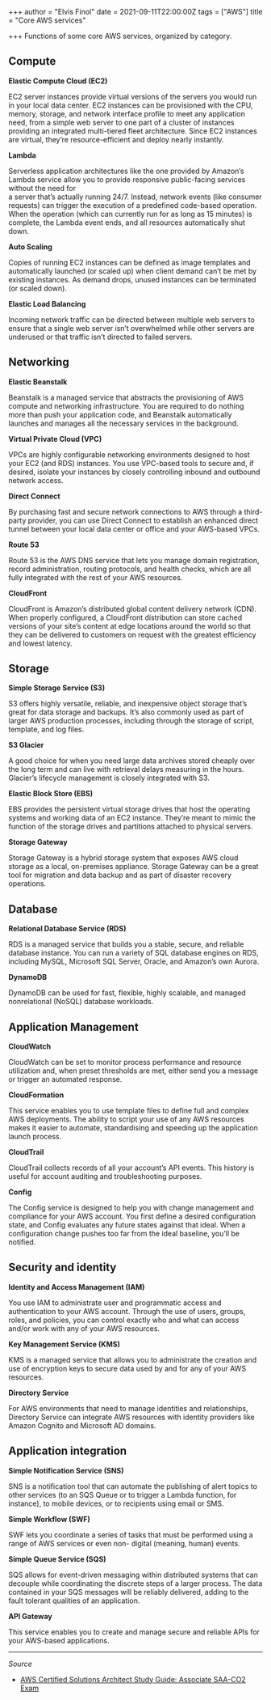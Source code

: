 +++
author = "Elvis Finol"
date = 2021-09-11T22:00:00Z
tags = ["AWS"]
title = "Core AWS services"

+++
Functions of some core AWS services, organized by category.

## Compute

**Elastic Compute Cloud (EC2)**

EC2 server instances provide virtual versions of the servers you would run in your local data center. EC2 instances can be provisioned with the CPU, memory, storage, and network interface profile to meet any application need, from a simple web server to one part of a cluster of instances providing an integrated multi-tiered fleet architecture. Since EC2 instances are virtual, they’re resource-efficient and deploy nearly instantly.

**Lambda**

Serverless application architectures like the one provided by Amazon’s Lambda service allow you to provide responsive public-facing services without the need for  
a server that’s actually running 24/7. Instead, network events (like consumer requests) can trigger the execution of a predefined code-based operation. When the operation (which can currently run for as long as 15 minutes) is complete, the Lambda event ends, and all resources automatically shut down.

**Auto Scaling**

Copies of running EC2 instances can be defined as image templates and automatically launched (or scaled up) when client demand can’t be met by existing instances. As demand drops, unused instances can be terminated (or scaled down).

**Elastic Load Balancing**

Incoming network traffic can be directed between multiple web servers to ensure that a single web server isn’t overwhelmed while other servers are underused or that traffic isn’t directed to failed servers.

## Networking

**Elastic Beanstalk**

Beanstalk is a managed service that abstracts the provisioning of AWS compute and networking infrastructure. You are required to do nothing more than push your application code, and Beanstalk automatically launches and manages all the necessary services in the background.

**Virtual Private Cloud (VPC)**

VPCs are highly configurable networking environments designed to host your EC2 (and RDS) instances. You use VPC-based tools to secure and, if desired, isolate your instances by closely controlling inbound and outbound network access.

**Direct Connect**

By purchasing fast and secure network connections to AWS through a third-party provider, you can use Direct Connect to establish an enhanced direct tunnel between your local data center or office and your AWS-based VPCs.

**Route 53**

Route 53 is the AWS DNS service that lets you manage domain registration, record administration, routing protocols, and health checks, which are all fully integrated with the rest of your AWS resources.

**CloudFront**

CloudFront is Amazon’s distributed global content delivery network (CDN). When properly configured, a CloudFront distribution can store cached versions of your site’s content at edge locations around the world so that they can be delivered to customers on request with the greatest efficiency and lowest latency.

## Storage

**Simple Storage Service (S3)**

S3 offers highly versatile, reliable, and inexpensive object storage that’s great for data storage and backups. It’s also commonly used as part of larger AWS production processes, including through the storage of script, template, and log files.

**S3 Glacier**

A good choice for when you need large data archives stored cheaply over the long term and can live with retrieval delays measuring in the hours. Glacier’s lifecycle management is closely integrated with S3.

**Elastic Block Store (EBS)**

EBS provides the persistent virtual storage drives that host the operating systems and working data of an EC2 instance. They’re meant to mimic the function of the storage drives and partitions attached to physical servers.

**Storage Gateway**

Storage Gateway is a hybrid storage system that exposes AWS cloud storage as a local, on-premises appliance. Storage Gateway can be a great tool for migration and data backup and as part of disaster recovery operations.

## Database

**Relational Database Service (RDS)**

RDS is a managed service that builds you a stable, secure, and reliable database instance. You can run a variety of SQL database engines on RDS, including MySQL, Microsoft SQL Server, Oracle, and Amazon’s own Aurora.

**DynamoDB**

DynamoDB can be used for fast, flexible, highly scalable, and managed nonrelational (NoSQL) database workloads.

## Application Management

**CloudWatch**

CloudWatch can be set to monitor process performance and resource utilization and, when preset thresholds are met, either send you a message or trigger an automated response.

**CloudFormation**

This service enables you to use template files to define full and complex AWS deployments. The ability to script your use of any AWS resources makes it easier to automate, standardising and speeding up the application launch process.

**CloudTrail**

CloudTrail collects records of all your account’s API events. This history is useful for account auditing and troubleshooting purposes.

**Config**

The Config service is designed to help you with change management and compliance for your AWS account. You first define a desired configuration state, and Config evaluates any future states against that ideal. When a configuration change pushes too far from the ideal baseline, you’ll be notified.

## Security and identity

**Identity and Access Management (IAM)**

You use IAM to administrate user and programmatic access and authentication to your AWS account. Through the use of users, groups, roles, and policies, you can control exactly who and what can access and/or work with any of your AWS resources.

**Key Management Service (KMS)**

KMS is a managed service that allows you to administrate the creation and use of encryption keys to secure data used by and for any of your AWS resources.

**Directory Service**

For AWS environments that need to manage identities and relationships, Directory Service can integrate AWS resources with identity providers like Amazon Cognito and Microsoft AD domains.

## Application integration

**Simple Notification Service (SNS)**

SNS is a notification tool that can automate the publishing of alert topics to other services (to an SQS Queue or to trigger a Lambda function, for instance), to mobile devices, or to recipients using email or SMS.

**Simple Workflow (SWF)**

SWF lets you coordinate a series of tasks that must be performed using a range of AWS services or even non- digital (meaning, human) events.

**Simple Queue Service (SQS)**

SQS allows for event-driven messaging within distributed systems that can decouple while coordinating the discrete steps of a larger process. The data contained in your SQS messages will be reliably delivered, adding to the fault tolerant qualities of an application.

**API Gateway**

This service enables you to create and manage secure and reliable APIs for your AWS-based applications.

***

_Source_

* [AWS Certified Solutions Architect Study Guide: Associate SAA-CO2 Exam](https://www.amazon.com/-/es/Ben-Piper/dp/1119713080/ref=sr_1_1?__mk_es_US=ÅMÅŽÕÑ&dchild=1&keywords=Associate+%28SAA-C02%29+Exam&qid=1631455748&sr=8-1)